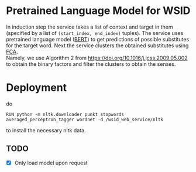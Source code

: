 # Pretrained Language Model for WSID

In induction step the service takes a list of context and target in them (specified by a list of `(start_index, end_index)` tuples).
The service uses pretrained language model ([BERT](https://github.com/google-research/bert)) to get predictions of possible substitutes for the target word. Next the service clusters the obtained substitutes using [FCA](https://www.upriss.org.uk/fca/fca.html).  
Namely, we use Algorithm 2 from https://doi.org/10.1016/j.jcss.2009.05.002 to obtain the binary factors and filter the clusters to obtain the senses.

# Deployment

do 

```RUN python -m nltk.downloader punkt stopwords averaged_perceptron_tagger wordnet -d /wsid_web_service/nltk```

to install the necessary nltk data.

## TODO

- [x] Only load model upon request

